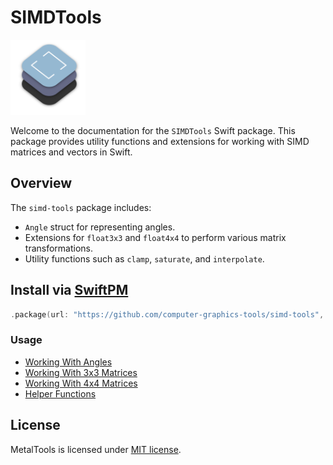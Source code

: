 # SIMDTools

<p align="left">
    <img src="Sources/SIMDTools/SIMDTools.docc/Resources/documentation-art/simd-tools@2x.png", width="120">
</p>

Welcome to the documentation for the `SIMDTools` Swift package. This package provides utility functions and extensions for working with SIMD matrices and vectors in Swift.

## Overview

The `simd-tools` package includes:

- `Angle` struct for representing angles.
- Extensions for `float3x3` and `float4x4` to perform various matrix transformations.
- Utility functions such as `clamp`, `saturate`, and `interpolate`.

## Install via [SwiftPM](https://swift.org/package-manager/)

```swift
.package(url: "https://github.com/computer-graphics-tools/simd-tools", from: "0.0.1")
```

### Usage

- [Working With Angles](Sources/SIMDTools/SIMDTools.docc/WorkingWithAngles.md)
- [Working With 3x3 Matrices](Sources/SIMDTools/SIMDTools.docc/WorkingWith3x3Matrices.md)
- [Working With 4x4 Matrices](Sources/SIMDTools/SIMDTools.docc/WorkingWith4x4Matrices.md)
- [Helper Functions](Sources/SIMDTools/SIMDTools.docc/HelperFunctions.md)

## License

MetalTools is licensed under [MIT license](LICENSE).
